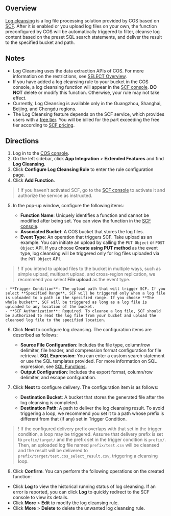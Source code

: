 ## Overview

[Log cleansing](https://intl.cloud.tencent.com/document/product/436/16920) is a log file processing solution provided by COS based on [SCF](https://www.tencentcloud.com/document/product/583). After it is enabled or you upload log files on your own, the function preconfigured by COS will be automatically triggered to filter, cleanse log content based on the preset SQL search statements, and deliver the result to the specified bucket and path.

## Notes

- Log Cleansing uses the data extraction APIs of COS. For more information on the restrictions, see [SELECT Overview](https://intl.cloud.tencent.com/document/product/436/32472).
- If you have added a log cleansing rule to your bucket in the COS console, a log cleansing function will appear in the [SCF console](https://console.cloud.tencent.com/scf/list?rid=1&ns=default). **DO NOT** delete or modify this function. Otherwise, your rule may not take effect.
- Currently, Log Cleansing is available only in the Guangzhou, Shanghai, Beijing, and Chengdu regions.
- The Log Cleansing feature depends on the SCF service, which provides users with a [free tier](https://intl.cloud.tencent.com/document/product/583/12282). You will be billed for the part exceeding the free tier according to [SCF pricing](https://intl.cloud.tencent.com/document/product/583/12281).

## Directions

1. Log in to the [COS console](https://console.cloud.tencent.com/cos5).
2. On the left sidebar, click **App Integration** > **Extended Features** and find **Log Cleansing**.
3. Click **Configure Log Cleansing Rule** to enter the rule configuration page.
4. Click **Add Function**.
>! If you haven't activated SCF, go to the [SCF console](https://console.cloud.tencent.com/scf) to activate it and authorize the service as instructed.
> 
5. In the pop-up window, configure the following items:

	- **Function Name**: Uniquely identifies a function and cannot be modified after being set. You can view the function in the [SCF console](https://console.cloud.tencent.com/scf/list?rid=1&ns=default).
	- **Associated Bucket**: A COS bucket that stores the log files.
	- **Event Type**: An operation that triggers SCF. Take upload as an example. You can initiate an upload by calling the `PUT Object` or `POST Object` API. If you choose **Create using PUT method** as the event type, log cleansing will be triggered only for log files uploaded via the `PUT Object` API.
>! If you intend to upload files to the bucket in multiple ways, such as simple upload, multipart upload, and cross-region replication, we recommend you select **File upload** as the event type.
>
	- **Trigger Condition**: The upload path that will trigger SCF. If you select **Specified Range**, SCF will be triggered only when a log file is uploaded to a path in the specified range. If you choose **The whole bucket**, SCF will be triggered as long as a log file is uploaded to any location of the bucket.
	- **SCF Authorization**: Required. To cleanse a log file, SCF should be authorized to read the log file from your bucket and upload the cleansed log file to the specified location.
6. Click **Next** to configure log cleansing. The configuration items are described as follows:

	- **Source File Configuration**: Includes the file type, column/row delimiter, file header, and compression format configuration for file retrieval.
	**SQL Expression**: You can enter a custom search statement or use the SQL templates provided. For more information on SQL expression, see [SQL Functions](https://intl.cloud.tencent.com/document/product/436/32474).
	- **Output Configuration**: Includes the export format, column/row delimiter, and escape configuration.
7. Click **Next** to configure delivery. The configuration item is as follows:

	- **Destination Bucket**: A bucket that stores the generated file after the log cleansing is completed.
	- **Destination Path**: A path to deliver the log cleansing result. To avoid triggering a loop, we recommend you set it to a path whose prefix is different from that (if any) set in Trigger Condition.
>! If the configured delivery prefix overlaps with that set in the trigger condition, a loop may be triggered. Assume that delivery prefix is set to `prefix/target/` and the prefix set in the trigger condition is `prefix/`. Then, an uploaded log file named `prefix/test.csv` will be cleansed and the result will be delivered to `prefix/target/test.cos_select_result.csv`, triggering a cleansing loop.
> 
8. Click **Confirm**.
You can perform the following operations on the created function:
 - Click **Log** to view the historical running status of log cleansing. If an error is reported, you can click **Log** to quickly redirect to the SCF console to view its details.
 - Click **More** > **Edit** to modify the log cleansing rule.
 - Click **More** > **Delete** to delete the unwanted log cleansing rule.

